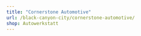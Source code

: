 ```yaml
---
title: "Cornerstone Automotive"
url: /black-canyon-city/cornerstone-automotive/
shop: Autowerkstatt
---
```

